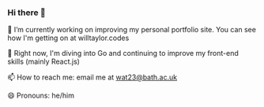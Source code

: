 ### Hi there 👋

🔭 I’m currently working on improving my personal portfolio site. You can see how I'm getting on at willtaylor.codes

🌱 Right now, I'm diving into Go and continuing to improve my front-end skills (mainly React.js)

📫 How to reach me: email me at wat23@bath.ac.uk

😄 Pronouns: he/him
